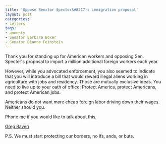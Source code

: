 ```yaml
---
title: 'Oppose Senator Spector&#8217;s immigration proposal'
layout: post
categories:
- Letters
tags:
- amnesty
- Senator Barbara Boxer
- Senator Dianne Feinstein
---
```


Thank you for standing up for American workers and opposing Sen. Specter's proposal to import a million additional foreign workers each year.

However, while you advocated enforcement, you also seemed to indicate that you will introduce a bill that would reward illegal aliens working in agriculture with jobs and residency. Those are mutually exclusive ideas. You need to live up to your oath of office: Protect America, protect Americans, and protect American jobs.

Americans do not want more cheap foreign labor driving down their wages. Neither should you.

Phone me if you would like to talk about this,

[Greg Raven](https://www.gregraven.org/)

P.S. We must start protecting our borders, no ifs, ands, or buts.